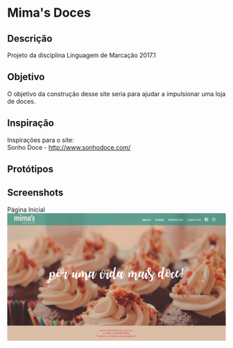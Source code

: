 # Mima's Doces 

## Descrição
Projeto da disciplina Linguagem de Marcação 2017.1

## Objetivo
O objetivo da construção desse site seria para ajudar a impulsionar uma loja de doces.

## Inspiração
Inspirações para o site: <br>
Sonho Doce - http://www.sonhodoce.com/

## Protótipos

## Screenshots

Página Inicial
![Pagina Inicial](screenshots/inicio.png)
